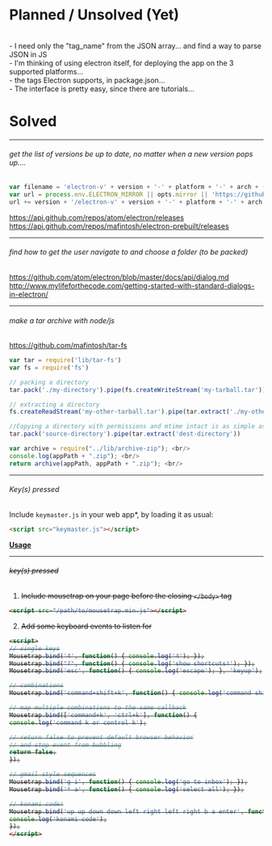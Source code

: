 

# Planned / Unsolved (Yet)

<br/>- I need only the "tag_name" from the JSON array... and find a way to parse JSON in JS
<br/>- I'm thinking of using electron itself, for deploying the app on the 3 supported platforms...
<br/>- the tags Electron supports, in package.json...
<br/>- The interface is pretty easy, since there are tutorials...


# Solved
___
###### get the list of versions be up to date, no matter when a new version pops up....
```javascript
var filename = 'electron-v' + version + '-' + platform + '-' + arch + (symbols ? '-symbols' : '') + '.zip';
var url = process.env.ELECTRON_MIRROR || opts.mirror || 'https://github.com/atom/electron/releases/download/v';
url += version + '/electron-v' + version + '-' + platform + '-' + arch + (symbols ? '-symbols' : '') + '.zip';
```
https://api.github.com/repos/atom/electron/releases <br/>
https://api.github.com/repos/mafintosh/electron-prebuilt/releases <br/>
___
###### find how to get the user navigate to and choose a folder (to be packed)
https://github.com/atom/electron/blob/master/docs/api/dialog.md <br/>
http://www.mylifeforthecode.com/getting-started-with-standard-dialogs-in-electron/ <br/>
___
###### make a tar archive with node/js
https://github.com/mafintosh/tar-fs <br/>
```javascript
var tar = require('lib/tar-fs')
var fs = require('fs')

// packing a directory
tar.pack('./my-directory').pipe(fs.createWriteStream('my-tarball.tar'))

// extracting a directory
fs.createReadStream('my-other-tarball.tar').pipe(tar.extract('./my-other-directory'))

//Copying a directory with permissions and mtime intact is as simple as
tar.pack('source-directory').pipe(tar.extract('dest-directory'))
```
```javascript
var archive = require("../lib/archive-zip"); <br/>
console.log(appPath + ".zip"); <br/>
return archive(appPath, appPath + ".zip"); <br/>
```

___
###### Key(s) pressed

Include `keymaster.js` in your web app*, by loading it as usual:

```html
<script src="keymaster.js"></script>
```

[<b>Usage</b>](lib/keymaster.markdown)

___
###### <s>key(s) pressed

1.  Include mousetrap on your page before the closing ``</body>`` tag

```html
<script src="/path/to/mousetrap.min.js"></script>
```

2.  Add some keyboard events to listen for

```html
<script>
// single keys
Mousetrap.bind('4', function() { console.log('4'); });
Mousetrap.bind("?", function() { console.log('show shortcuts!'); });
Mousetrap.bind('esc', function() { console.log('escape'); }, 'keyup');

// combinations
Mousetrap.bind('command+shift+k', function() { console.log('command shift k'); });

// map multiple combinations to the same callback
Mousetrap.bind(['command+k', 'ctrl+k'], function() {
console.log('command k or control k');

// return false to prevent default browser behavior
// and stop event from bubbling
return false;
});

// gmail style sequences
Mousetrap.bind('g i', function() { console.log('go to inbox'); });
Mousetrap.bind('* a', function() { console.log('select all'); });

// konami code!
Mousetrap.bind('up up down down left right left right b a enter', function() {
console.log('konami code');
});
</script>
```
</s>

